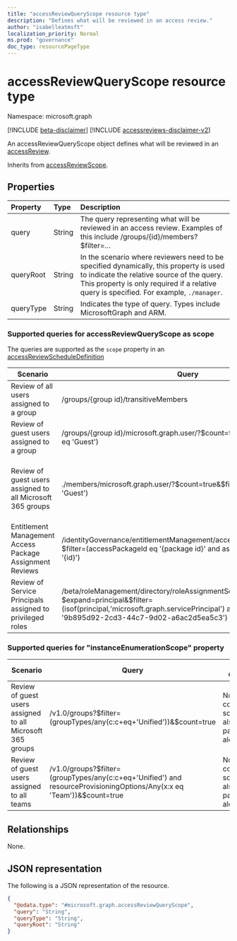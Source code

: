 ```yaml
---
title: "accessReviewQueryScope resource type"
description: "Defines what will be reviewed in an access review."
author: "isabelleatmsft"
localization_priority: Normal
ms.prod: "governance"
doc_type: resourcePageType
---
```


# accessReviewQueryScope resource type

Namespace: microsoft.graph

[!INCLUDE [beta-disclaimer](../../includes/beta-disclaimer.md)]
[!INCLUDE [accessreviews-disclaimer-v2](../../includes/accessreviews-disclaimer-v2.md)]

An accessReviewQueryScope object defines what will be reviewed in an [accessReview](../resources/accessreviewsv2-root.md).

Inherits from [accessReviewScope](../resources/accessreviewscope.md).

## Properties
|Property|Type|Description|
|:---|:---|:---|
|query|String|The query representing what will be reviewed in an access review. Examples of this include /groups/{id}/members?$filter=…|
|queryRoot|String|In the scenario where reviewers need to be specified dynamically, this property is used to indicate the relative source of the query. This property is only required if a relative query is specified. For example, `./manager`.|
|queryType|String|Indicates the type of query. Types include MicrosoftGraph and ARM.|

### Supported queries for accessReviewQueryScope as scope
The queries are supported as the `scope` property in an [accessReviewScheduleDefinition](accessreviewscheduledefinition.md)

|Scenario| Query | Additional Comments |
|--|--|-- |
| Review of all users assigned to a group | /groups/{group id}/transitiveMembers ||
| Review of guest users assigned to a group | /groups/{group id}/microsoft.graph.user/?$count=true&$filter=(userType eq 'Guest') ||
| Review of guest users assigned to all Microsoft 365 groups | ./members/microsoft.graph.user/?$count=true&$filter=(userType eq 'Guest') | Note that the corresponding instanceEnumerationScope should also be passed in to the accessReviewScheduleDefinition. See table below for instanceEnumerationScope query. |
| Entitlement Management Access Package Assignment Reviews | /identityGovernance/entitlementManagement/accessPackageAssignments?$filter=(accessPackageId eq '{package id}' and assignmentPolicyId eq '{id}')| Note that only READ is supported for Access Package Assignment Reviews|
| Review of Service Principals assigned to privileged roles | /beta/roleManagement/directory/roleAssignmentScheduleInstances?$expand=principal&$filter=(isof(principal,'microsoft.graph.servicePrincipal') and roleDefinitionId eq '9b895d92-2cd3-44c7-9d02-a6ac2d5ea5c3') | |

### Supported queries for "instanceEnumerationScope" property

|Scenario| Query | Additional Comments |
|--|--|--|
|  Review of guest users assigned to all Microsoft 365 groups| /v1.0/groups?\$filter=(groupTypes/any(c:c+eq+'Unified'))&$count=true | Note that the corresponding scope should also be passed in along with this|
| Review of guest users assigned to all teams | /v1.0/groups?\$filter=(groupTypes/any(c:c+eq+'Unified') and resourceProvisioningOptions/Any(x:x eq 'Team'))&$count=true | Note that the corresponding scope should also be passed in along with this|

## Relationships
None.

## JSON representation
The following is a JSON representation of the resource.
<!-- {
  "blockType": "resource",
  "@odata.type": "microsoft.graph.accessReviewQueryScope"
}
-->
``` json
{
  "@odata.type": "#microsoft.graph.accessReviewQueryScope",
  "query": "String",
  "queryType": "String",
  "queryRoot": "String"
}
```
